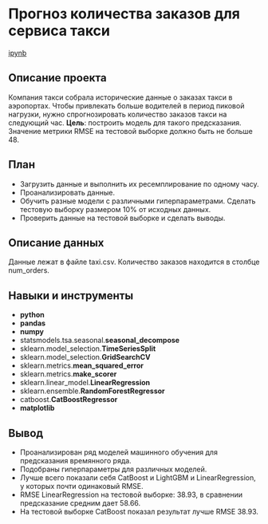 # Прогноз количества заказов для сервиса такси

[ipynb](https://github.com/KseniaKar/Portfolio/blob/main/time_series/time%20series.ipynb)

## Описание проекта

Компания такси собрала исторические данные о заказах такси в аэропортах. Чтобы привлекать больше водителей в период пиковой нагрузки, нужно спрогнозировать количество заказов такси на следующий час. **Цель**: построить модель для такого предсказания. Значение метрики RMSE на тестовой выборке должно быть не больше 48.


## План

- Загрузить данные и выполнить их ресемплирование по одному часу.
- Проанализировать данные.
- Обучить разные модели с различными гиперпараметрами. Сделать тестовую выборку размером 10% от исходных данных.
- Проверить данные на тестовой выборке и сделать выводы.

## Описание данных
Данные лежат в файле taxi.csv. Количество заказов находится в столбце num_orders.


## Навыки и инструменты

- **python**
- **pandas**
- **numpy**
- statsmodels.tsa.seasonal.**seasonal_decompose**
- sklearn.model_selection.**TimeSeriesSplit**
- sklearn.model_selection.**GridSearchCV**
- sklearn.metrics.**mean_squared_error**
- sklearn.metrics.**make_scorer**
- sklearn.linear_model.**LinearRegression**
- sklearn.ensemble.**RandomForestRegressor**
- catboost.**CatBoostRegressor**
- **matplotlib**



## Вывод

- Проанализирован ряд моделей машинного обучения для предсказания времянного ряда.
- Подобраны гиперпараметры для различных моделей.
- Лучше всего показали себя CatBoost и LightGBM и LinearRegression, у которых почти одинаковый RMSE.
- RMSE LinearRegression на тестовой выборке: 38.93, в сравнении предсказание средним дает 58.66.
- На тестовой выборке CatBoost показал результат лучше RMSE 38.93.



